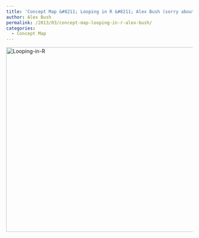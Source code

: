 ```yaml
---
title: 'Concept Map &#8211; Looping in R &#8211; Alex Bush (sorry about the quality)'
author: Alex Bush
permalink: /2013/03/concept-map-looping-in-r-alex-bush/
categories:
  - Concept Map
---
```

[<img class="alignnone size-large wp-image-1967" alt="Looping-in-R" src="http://teaching.software-carpentry.org/wp-content/uploads/2013/03/Looping-in-R-1024x724.png" width="707" height="499" />][1]

 [1]: http://teaching.software-carpentry.org/wp-content/uploads/2013/03/Looping-in-R.png
